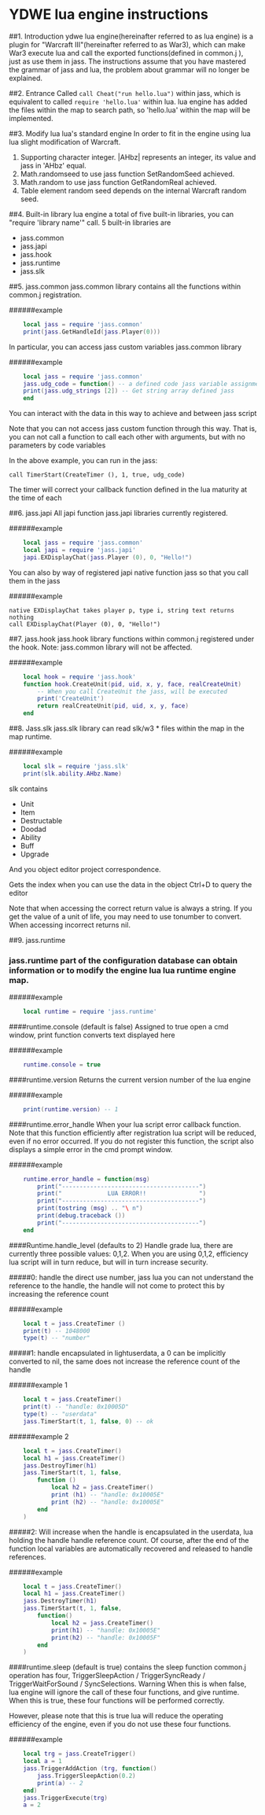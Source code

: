 # YDWE lua engine instructions

##1. Introduction
ydwe lua engine(hereinafter referred to as lua engine) is a plugin for "Warcraft III"(hereinafter referred to as War3), which can make War3 execute lua and call the exported functions(defined in common.j ), just as use them in jass. The instructions assume that you have mastered the grammar of jass and lua, the problem about grammar will no longer be explained.

##2. Entrance
Called `call Cheat("run hello.lua")` within jass, which is equivalent to called `require 'hello.lua'` within lua. lua engine has added the files within the map to search path, so 'hello.lua' within the map will be implemented.

##3. Modify lua lua's standard engine
In order to fit in the engine using lua lua slight modification of Warcraft.
 
1. Supporting character integer. |AHbz| represents an integer, its value and jass in 'AHbz' equal.
2. Math.randomseed to use jass function SetRandomSeed achieved.
3. Math.random to use jass function GetRandomReal achieved.
4. Table element random seed depends on the internal Warcraft random seed.

##4. Built-in library
lua engine a total of five built-in libraries, you can "require 'library name'" call. 5 built-in libraries are

* jass.common
* jass.japi
* jass.hook
* jass.runtime
* jass.slk

##5. jass.common
jass.common library contains all the functions within common.j registration.
 
######example

```lua
	local jass = require 'jass.common'
	print(jass.GetHandleId(jass.Player(0)))
```

In particular, you can access jass custom variables jass.common library

######example

```lua
	local jass = require 'jass.common'
	jass.udg_code = function() -- a defined code jass variable assignment as a lua function
	print(jass.udg_strings [2]) -- Get string array defined jass
	end
```

You can interact with the data in this way to achieve and between jass script

Note that you can not access jass custom function through this way. That is, you can not call a function to call each other with arguments, but with no parameters by code variables

In the above example, you can run in the jass:

	call TimerStart(CreateTimer (), 1, true, udg_code)

The timer will correct your callback function defined in the lua maturity at the time of each

##6. jass.japi
All japi function jass.japi libraries currently registered.

######example

```lua
	local jass = require 'jass.common'
	local japi = require 'jass.japi'
	japi.EXDisplayChat(jass.Player (0), 0, "Hello!")
```

You can also by way of registered japi native function jass so that you call them in the jass

######example

	native EXDisplayChat takes player p, type i, string text returns nothing
	call EXDisplayChat(Player (0), 0, "Hello!")

##7. jass.hook
jass.hook library functions within common.j registered under the hook. Note: jass.common library will not be affected.

######example

```lua
	local hook = require 'jass.hook'
	function hook.CreateUnit(pid, uid, x, y, face, realCreateUnit)
		-- When you call CreateUnit the jass, will be executed
		print('CreateUnit')
		return realCreateUnit(pid, uid, x, y, face)
	end
```

##8. Jass.slk
jass.slk library can read slk/w3 * files within the map in the map runtime.

######example

```lua
	local slk = require 'jass.slk'
	print(slk.ability.AHbz.Name)
```

slk contains

* Unit
* Item
* Destructable
* Doodad
* Ability
* Buff
* Upgrade

And you object editor project correspondence.

Gets the index when you can use the data in the object Ctrl+D to query the editor

Note that when accessing the correct return value is always a string. If you get the value of a unit of life, you may need to use tonumber to convert. When accessing incorrect returns nil.

##9. jass.runtime
### jass.runtime part of the configuration database can obtain information or to modify the engine lua lua runtime engine map.

######example

```lua
	local runtime = require 'jass.runtime'
```
####runtime.console (default is false)
Assigned to true open a cmd window, print function converts text displayed here

######example
```lua
	runtime.console = true
```

####runtime.version
Returns the current version number of the lua engine

######example

```lua
	print(runtime.version) -- 1
```

####runtime.error_handle
When your lua script error callback function. Note that this function efficiently after registration lua script will be reduced, even if no error occurred. If you do not register this function, the script also displays a simple error in the cmd prompt window.

######example

```lua
	runtime.error_handle = function(msg)
		print("---------------------------------------")
		print("             LUA ERROR!!               ")
		print("---------------------------------------")
		print(tostring (msg) .. "\ n")
		print(debug.traceback ())
		print("---------------------------------------")
	end
```

####Runtime.handle_level (defaults to 2)
Handle grade lua, there are currently three possible values: 0,1,2. When you are using 0,1,2, efficiency lua script will in turn reduce, but will in turn increase security.

#####0: handle the direct use number, jass lua you can not understand the reference to the handle, the handle will not come to protect this by increasing the reference count

######example

```lua
	local t = jass.CreateTimer ()
	print(t) -- 1048000
	type(t) -- "number"
```

#####1: handle encapsulated in lightuserdata, a 0 can be implicitly converted to nil, the same does not increase the reference count of the handle

######example 1

```lua
	local t = jass.CreateTimer()
	print(t) -- "handle: 0x10005D"
	type(t) -- "userdata"
	jass.TimerStart(t, 1, false, 0) -- ok
```

######example 2

```lua
	local t = jass.CreateTimer()
	local h1 = jass.CreateTimer()
	jass.DestroyTimer(h1)
	jass.TimerStart(t, 1, false,
		function ()
			local h2 = jass.CreateTimer()
			print (h1) -- "handle: 0x10005E"
			print (h2) -- "handle: 0x10005E"
		end
	)
```

#####2: Will increase when the handle is encapsulated in the userdata, lua holding the handle handle reference count. Of course, after the end of the function local variables are automatically recovered and released to handle references.

######example

```lua
	local t = jass.CreateTimer()
	local h1 = jass.CreateTimer()
	jass.DestroyTimer(h1)
	jass.TimerStart(t, 1, false,
		function()
			local h2 = jass.CreateTimer()
			print(h1) -- "handle: 0x10005E"
			print(h2) -- "handle: 0x10005F"
		end
	)
```

####runtime.sleep (default is true)
contains the sleep function common.j operation has four, TriggerSleepAction / TriggerSyncReady / TriggerWaitForSound / SyncSelections. Warning When this is when false, lua engine will ignore the call of these four functions, and give runtime. When this is true, these four functions will be performed correctly.

However, please note that this is true lua will reduce the operating efficiency of the engine, even if you do not use these four functions.

######example

```lua
	local trg = jass.CreateTrigger()
	local a = 1
	jass.TriggerAddAction (trg, function()
		jass.TriggerSleepAction(0.2)
		print(a) -- 2
	end)
	jass.TriggerExecute(trg)
	a = 2
```
